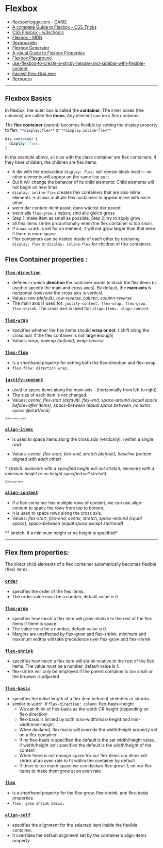 
# Flexbox

- [flexboxfroggy.com - GAME](http://flexboxfroggy.com/#de)
- [A complete Guide to Flexbox - CSS-Tricks](https://css-tricks.com/snippets/css/a-guide-to-flexbox/)
- [CSS Flexbox - w3schools](https://www.w3schools.com/css/css3_flexbox.asp)
- [Flexbox - MDN](https://developer.mozilla.org/de/docs/Learn/CSS/CSS_layout/Flexbox)
- [flexbox.help](http://flexbox.help/)
- [Flexbox Generator](https://loading.io/flexbox/)
- [A visual Guide to Flexbox Properties](https://scotch.io/tutorials/a-visual-guide-to-css3-flexbox-properties)
- [Flexbox Playground](https://demos.scotch.io/visual-guide-to-css3-flexbox-flexbox-playground/demos/)
- [use-flexbox-to-create-a-sticky-header-and-sidebar-with-flexible-content](https://www.bitovi.com/blog/use-flexbox-to-create-a-sticky-header-and-sidebar-with-flexible-content)
- [Easiest Flex-Grid ever](https://www.taniarascia.com/easiest-flex-grid-ever/)
- [flexbox.io](https://www.flexbox.io/)

------

## Flexbox Basics

In flexbox, the outer box is called the **container**. The inner boxes (the columns) are called the **items**. Any element can be a flex container.

The **flex container** (parent) becomes flexible by setting the display property to flex: `**display:flex**` or `**display:inline-flex**`

```css
div.container {
  display: flex;
}
```

In the example above, all divs with the class container are flex containers. If they have children, the children are flex items.

- A div with the declaration `display: flex;` will remain block level — no other elements will appear on the same line as it.
- But it will change the behavior of its child elements: Child elements will not begin on new lines.
- `display: inline-flex` creates flex containers that are also inline elements -> allows multiple flex containers to appear inline with each other.
- wenn der content nicht passt, dann wächst der parent
- wenn alle `flex-grow:1` haben, sind alle gleich gross
- Step 1: make Item as small as possible, Step 2: try to apply grow
- all flex items shrink proportionally when the flex container is too small.
- If a `max-width` is set for an element, it will not grow larger than that even if there is more space
- Flex containers can be nested inside of each other by declaring `display: flex` or `display: inline-flex` for children of flex containers.

## Flex Container properties :

### [`flex-direction`](https://www.w3schools.com/css/css3_flexbox_container.asp#flex-direction) 

- defines in which **direction** the container wants to stack the flex items (is used to specify the main and cross axes). By default, the **main axis** is horizontal (row) and the cross axis is vertical.
- Values: *row (default), row-reverse, column, column-reverse*
- The main axis is used for: `justify-content, flex-wrap, flex-grow, flex-shrink`. The cross axis is used for: `align-items, align-content`

### [`flex-wrap`](https://www.w3schools.com/css/css3_flexbox_container.asp#flex-wrap) 

- specifies whether the flex items should **wrap or not**. ( shift along the cross axis if the flex container is not large enough)
- Values: *wrap, nowrap (default), wrap-reverse*

### [`flex-flow`](hhttps://www.w3schools.com/css/css3_flexbox_container.asp#flex-flow) 

- is a shorthand property for setting both the flex-direction and flex-wrap
- `flex-flow: direction wrap;`

### [`justify-content`](https://www.w3schools.com/css/css3_flexbox_container.asp#justify-content) 

- used to space items along the main axis - (horizontally from left to right). 
- The size of each item is not changed.
- Values: *center, flex-start (default), flex-end, space-around (equal space before+after items), space-between (equal space between, no extra space @start/end)*

<img src="./assets/flex justify-content.png" alt="flex justify-content" style="zoom:50%;" />

### [`align-items`](https://www.w3schools.com/css/css3_flexbox_container.asp#align-items) 

- is used to space items along the cross axis (vertically). (within a single row)

- Values: *center, flex-start, flex-end, stretch (default), baseline (bottom aligned with each other)*

*\* stretch: elements with a specified height will not stretch; elements with a minimum height or no height specified will stretch).*

<img src="./assets/flex-align-items.png" alt="flex-align-items" style="zoom: 50%;" />

### [`align-content`](https://www.w3schools.com/css/css3_flexbox_container.asp#align-content) 

- If a flex container has multiple rows of content, we can use align-content to space the rows from top to bottom. 
- It is used to space rows along the cross axis.
- Values: *flex-start, flex-end, center, stretch, space-around (equal space), space-between (equal space except start/end)*

** stretch: if a minimum height or no height is specified*

------

## Flex Item properties:

The direct child elements of a flex container automatically becomes flexible (flex) items.

### [`order`](https://www.w3schools.com/css/css3_flexbox_items.asp#order) 

- specifies the order of the flex items. 
- The order value must be a number, default value is 0.

### [`flex-grow`](https://www.w3schools.com/css/css3_flexbox_items.asp#flex-grow) 

- specifies how much a flex item will grow relative to the rest of the flex items if there is space. 
- The value must be a number, default value is 0. 
- Margins are unaffected by flex-grow and flex-shrink.
  minimum and maximum widths will take precedence over flex-grow and flex-shrink

### [`flex-shrink`](https://www.w3schools.com/css/css3_flexbox_items.asp#flex-shrink) 

- specifies how much a flex item will shrink relative to the rest of the flex items. The value must be a number, default value is 1.
- flex-shrink will only be employed if the parent container is too small or the browser is adjusted

### [`flex-basis`](https://www.w3schools.com/css/css3_flexbox_items.asp#flex-basis) 

- specifies the initial length of a flex item before it stretches or shrinks.
- similar to `width`. if `flex-direction: column`: flex-basis=height
  - We can think of flex-basis as the width OR height (depending on flex-direction)
  - flex-basis is limited by both max-width/max-height and min-width/min-height
  - When declared, flex-basis will override the width/height property set on a flex container
  - If no flex-basis is specified the default is the set width/height value, if width/height isn’t specified the default is the width/height of the content
  - When there is not enough space for our flex items our items will shrink at an even rate to fit within the container by default
  - If there is too much space we can declare flex-grow: 1; on our flex items to make them grow at an even rate

### [`flex`](https://www.w3schools.com/css/css3_flexbox_items.asp#flex) 

- is a shorthand property for the flex-grow, flex-shrink, and flex-basis properties.
- `flex: grow shrink basis;`

### [`align-self`](https://www.w3schools.com/css/css3_flexbox_items.asp#align-self) 

- specifies the alignment for the selected item inside the flexible container.
-  It overrides the default alignment set by the container's align-items property. 

